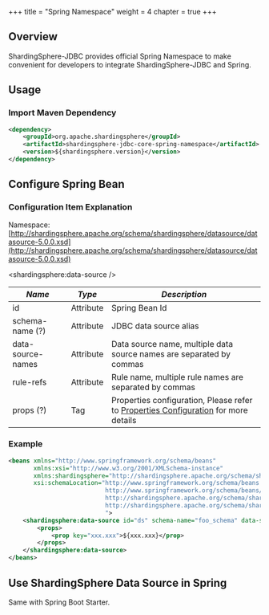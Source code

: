 +++
title = "Spring Namespace"
weight = 4
chapter = true
+++

## Overview

ShardingSphere-JDBC provides official Spring Namespace to make convenient for developers to integrate ShardingSphere-JDBC and Spring.

## Usage

### Import Maven Dependency

```xml
<dependency>
    <groupId>org.apache.shardingsphere</groupId>
    <artifactId>shardingsphere-jdbc-core-spring-namespace</artifactId>
    <version>${shardingsphere.version}</version>
</dependency>
```

## Configure Spring Bean

### Configuration Item Explanation

Namespace: [http://shardingsphere.apache.org/schema/shardingsphere/datasource/datasource-5.0.0.xsd](http://shardingsphere.apache.org/schema/shardingsphere/datasource/datasource-5.0.0.xsd)

\<shardingsphere:data-source />

| *Name*            | *Type*    | *Description*                                                                                                                                  |
| ----------------- | --------- | ---------------------------------------------------------------------------------------------------------------------------------------------- |
| id                | Attribute | Spring Bean Id                                                                                                                                 |
| schema-name (?)   | Attribute | JDBC data source alias                                                                                                                         |
| data-source-names | Attribute | Data source name, multiple data source names are separated by commas                                                                           |
| rule-refs         | Attribute | Rule name, multiple rule names are separated by commas                                                                                         |
| props (?)         | Tag       | Properties configuration, Please refer to [Properties Configuration](/en/user-manual/shardingsphere-jdbc/configuration/props) for more details |

### Example

```xml
<beans xmlns="http://www.springframework.org/schema/beans"
       xmlns:xsi="http://www.w3.org/2001/XMLSchema-instance"
       xmlns:shardingsphere="http://shardingsphere.apache.org/schema/shardingsphere/datasource"
       xsi:schemaLocation="http://www.springframework.org/schema/beans 
                           http://www.springframework.org/schema/beans/spring-beans.xsd 
                           http://shardingsphere.apache.org/schema/shardingsphere/datasource
                           http://shardingsphere.apache.org/schema/shardingsphere/datasource/datasource.xsd
                           ">
    <shardingsphere:data-source id="ds" schema-name="foo_schema" data-source-names="..." rule-refs="...">
        <props>
            <prop key="xxx.xxx">${xxx.xxx}</prop>
        </props>
    </shardingsphere:data-source>
</beans>
```

## Use ShardingSphere Data Source in Spring

Same with Spring Boot Starter.
